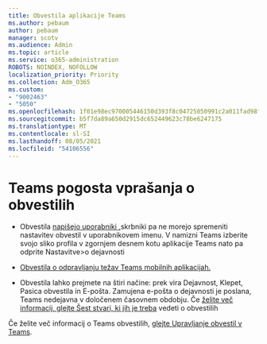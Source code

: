 ```yaml
---
title: Obvestila aplikacije Teams
ms.author: pebaum
author: pebaum
manager: scotv
ms.audience: Admin
ms.topic: article
ms.service: o365-administration
ROBOTS: NOINDEX, NOFOLLOW
localization_priority: Priority
ms.collection: Adm_O365
ms.custom:
- "9002463"
- "5050"
ms.openlocfilehash: 1f01e98ec970005446150d393f8c04725050991c2a011fad98f22113f2246681
ms.sourcegitcommit: b5f7da89a650d2915dc652449623c78be6247175
ms.translationtype: MT
ms.contentlocale: sl-SI
ms.lasthandoff: 08/05/2021
ms.locfileid: "54106556"
---
```

# <a name="teams-notifications-faq"></a>Teams pogosta vprašanja o obvestilih


- Obvestila [napišejo uporabniki ,](https://support.microsoft.com/office/1cc31834-5fe5-412b-8edb-43fecc78413d)skrbniki pa ne morejo spremeniti nastavitev obvestil v uporabnikovem imenu. V namizni Teams izberite svojo sliko profila v zgornjem desnem kotu aplikacije Teams nato pa odprite Nastavitve>o dejavnosti

- [Obvestila o odpravljanju težav Teams mobilnih aplikacijah.](https://support.microsoft.com/office/6d125ac2-e440-4fab-8e4c-2227a52d460c)

- Obvestila lahko prejmete na štiri načine: prek vira Dejavnost, Klepet, Pasica obvestila in E-pošta. Zamujena e-pošta o dejavnosti je poslana, Teams nedejavna v določenem časovnem obdobju. Če [želite več informacij, glejte Šest stvari, ki jih je treba](https://support.microsoft.com/office/abb62c60-3d15-4968-b86a-42fea9c22cf4) vedeti o obvestilih

Če želite več informacij o Teams obvestilih, [glejte Upravljanje obvestil v Teams](https://support.office.com/article/1cc31834-5fe5-412b-8edb-43fecc78413d#ID0EAABAAA).
